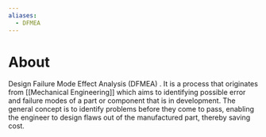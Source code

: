 ```yaml
---
aliases:
  - DFMEA
---
```


# About
Design Failure Mode Effect Analysis (DFMEA) . It is a process that originates from [[Mechanical Engineering]] which aims to identifying possible error and failure modes of a part or component that is in development. The general concept is to identify problems before they come to pass, enabling the engineer to design flaws out of the manufactured part, thereby saving cost.